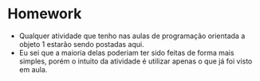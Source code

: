 # Homework
- Qualquer atividade que tenho nas aulas de programação orientada a objeto 1 estarão sendo postadas aqui.
- Eu sei que a maioria delas poderiam ter sido feitas de forma mais simples, porém o intuito da atividade é utilizar apenas o que já foi visto em aula.
